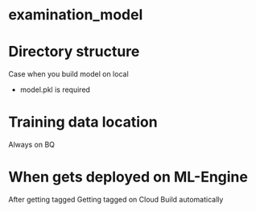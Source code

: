 # examination_model


# Directory structure
 Case when you build model on local
   - model.pkl is required
   
# Training data location
Always on BQ
 
# When gets deployed on ML-Engine
After getting tagged 
Getting tagged on Cloud Build automatically